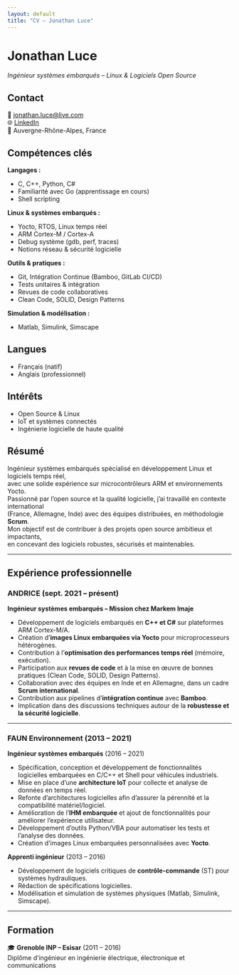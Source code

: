 ```yaml
---
layout: default
title: "CV – Jonathan Luce"
---
```


<link rel="stylesheet" href="assets/style.css">

# Jonathan Luce
*Ingénieur systèmes embarqués – Linux & Logiciels Open Source*

<div class="cv-container">

<!-- Colonne gauche -->
<div class="cv-left">

## Contact
📧 [jonathan.luce@live.com](mailto:jonathan.luce@live.com)  
🌐 [LinkedIn](https://www.linkedin.com/in/jonathan-luce-864202141/)  
📍 Auvergne-Rhône-Alpes, France  

## Compétences clés
**Langages :**  
- C, C++, Python, C#  
- Familiarité avec Go (apprentissage en cours)  
- Shell scripting  

**Linux & systèmes embarqués :**  
- Yocto, RTOS, Linux temps réel  
- ARM Cortex-M / Cortex-A  
- Debug système (gdb, perf, traces)  
- Notions réseau & sécurité logicielle  

**Outils & pratiques :**  
- Git, Intégration Continue (Bamboo, GitLab CI/CD)  
- Tests unitaires & intégration  
- Revues de code collaboratives  
- Clean Code, SOLID, Design Patterns  

**Simulation & modélisation :**  
- Matlab, Simulink, Simscape  

## Langues
- Français (natif)  
- Anglais (professionnel)  

## Intérêts
- Open Source & Linux  
- IoT et systèmes connectés  
- Ingénierie logicielle de haute qualité  

</div>

<!-- Colonne droite -->
<div class="cv-right">

## Résumé
Ingénieur systèmes embarqués spécialisé en développement Linux et logiciels temps réel,  
avec une solide expérience sur microcontrôleurs ARM et environnements Yocto.  
Passionné par l’open source et la qualité logicielle, j’ai travaillé en contexte international  
(France, Allemagne, Inde) avec des équipes distribuées, en méthodologie **Scrum**.  
Mon objectif est de contribuer à des projets open source ambitieux et impactants,  
en concevant des logiciels robustes, sécurisés et maintenables.  

---

## Expérience professionnelle

### ANDRICE (sept. 2021 – présent)  
**Ingénieur systèmes embarqués – Mission chez Markem Imaje**  

- Développement de logiciels embarqués en **C++ et C#** sur plateformes ARM Cortex-M/A.  
- Création d’**images Linux embarquées via Yocto** pour microprocesseurs hétérogènes.  
- Contribution à l’**optimisation des performances temps réel** (mémoire, exécution).  
- Participation aux **revues de code** et à la mise en œuvre de bonnes pratiques (Clean Code, SOLID, Design Patterns).  
- Collaboration avec des équipes en Inde et en Allemagne, dans un cadre **Scrum international**.  
- Contribution aux pipelines d’**intégration continue** avec **Bamboo**.  
- Implication dans des discussions techniques autour de la **robustesse et la sécurité logicielle**.  

---

### FAUN Environnement (2013 – 2021)  

**Ingénieur systèmes embarqués** (2016 – 2021)  
- Spécification, conception et développement de fonctionnalités logicielles embarquées en C/C++ et Shell pour véhicules industriels.  
- Mise en place d’une **architecture IoT** pour collecte et analyse de données en temps réel.  
- Refonte d’architectures logicielles afin d’assurer la pérennité et la compatibilité matériel/logiciel.  
- Amélioration de l’**IHM embarquée** et ajout de fonctionnalités pour améliorer l’expérience utilisateur.  
- Développement d’outils Python/VBA pour automatiser les tests et l’analyse des données.  
- Création d’images Linux embarquées personnalisées avec **Yocto**.  

**Apprenti ingénieur** (2013 – 2016)  
- Développement de logiciels critiques de **contrôle-commande** (ST) pour systèmes hydrauliques.  
- Rédaction de spécifications logicielles.  
- Modélisation et simulation de systèmes physiques (Matlab, Simulink, Simscape).  

---

## Formation
🎓 **Grenoble INP – Esisar** (2011 – 2016)  
Diplôme d’ingénieur en ingénierie électrique, électronique et communications  

</div>
</div>
